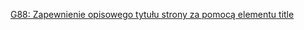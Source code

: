 [G88: Zapewnienie opisowego tytułu strony za pomocą elementu title](https://www.w3.org/WAI/WCAG21/Techniques/global/G88)